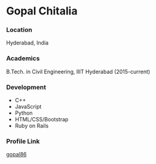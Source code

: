 # Gopal Chitalia

### Location

Hyderabad, India

### Academics

B.Tech. in Civil Engineering, IIIT Hyderabad (2015-current)

### Development

- C++
- JavaScript
- Python
- HTML/CSS/Bootstrap
- Ruby on Rails


### Profile Link

[gopal86](https://github.com/gopal86/)
